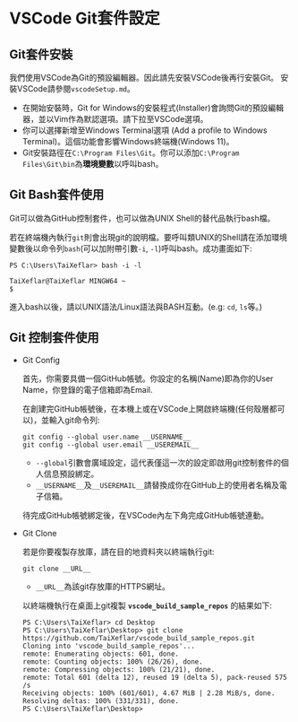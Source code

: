 # VSCode Git套件設定

## Git套件安裝

我們使用VSCode為Git的預設編輯器。因此請先安裝VSCode後再行安裝Git。
安裝VSCode請參閱`vscodeSetup.md`。

 - 在開始安裝時，Git for Windows的安裝程式(Installer)會詢問Git的預設編輯器，並以Vim作為默認選項。請下拉至VSCode選項。 
 - 你可以選擇新增至Windows Terminal選項 (Add a profile to Windows Terminal)。這個功能會影響Windows終端機(Windows 11)。
 - Git安裝路徑在`C:\Program Files\Git`。你可以添加`C:\Program Files\Git\bin`為**環境變數**以呼叫bash。

## Git Bash套件使用

Git可以做為GitHub控制套件，也可以做為UNIX Shell的替代品執行bash檔。

若在終端機內執行`git`則會出現git的說明檔。要呼叫類UNIX的Shell請在添加環境變數後以命令列`bash`(可以加附帶引數`-i`,  `-l`)呼叫bash。成功畫面如下:

```
PS C:\Users\TaiXeflar> bash -i -l

TaiXeflar@TaiXeflar MINGW64 ~
$ 
```
進入bash以後，請以UNIX語法/Linux語法與BASH互動。(e.g: `cd`, `ls`等。)

## Git 控制套件使用

- Git Config

    首先，你需要具備一個GitHub帳號。你設定的名稱(Name)即為你的User Name，你登錄的電子信箱即為Email.

    在創建完GitHub帳號後，在本機上或在VSCode上開啟終端機(任何殼層都可以)，並輸入git命令列:
    ```
    git config --global user.name __USERNAME__
    git config --global user.email __USEREMAIL__
    ```
     - `--global`引數會廣域設定，這代表僅這一次的設定即啟用git控制套件的個人信息預設綁定。
     - `__USERNAME__`及`__USEREMAIL__`請替換成你在GitHub上的使用者名稱及電子信箱。

    待完成GitHub帳號綁定後，在VSCode內左下角完成GitHub帳號連動。

- Git Clone

    若是你要複製存放庫，請在目的地資料夾以終端執行git:

    ```
    git clone __URL__
    ```
     - `__URL__`為該git存放庫的HTTPS網址。
    
    以終端機執行在桌面上git複製 **`vscode_build_sample_repos`** 的結果如下:

    ```
    PS C:\Users\TaiXeflar> cd Desktop
    PS C:\Users\TaiXeflar\Desktop> git clone https://github.com/TaiXeflar/vscode_build_sample_repos.git
    Cloning into 'vscode_build_sample_repos'...
    remote: Enumerating objects: 601, done.
    remote: Counting objects: 100% (26/26), done.
    remote: Compressing objects: 100% (21/21), done.
    remote: Total 601 (delta 12), reused 19 (delta 5), pack-reused 575
    /s
    Receiving objects: 100% (601/601), 4.67 MiB | 2.28 MiB/s, done.
    Resolving deltas: 100% (331/331), done.
    PS C:\Users\TaiXeflar\Desktop>
    ```

    